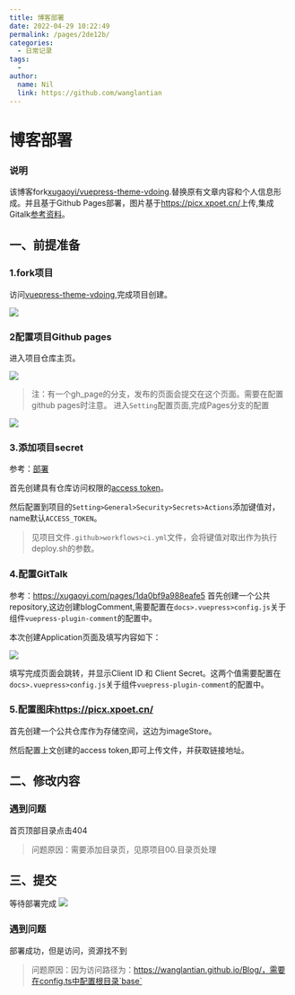 ```yaml
---
title: 博客部署
date: 2022-04-29 10:22:49
permalink: /pages/2de12b/
categories:
  - 日常记录
tags:
  - 
author: 
  name: Nil
  link: https://github.com/wanglantian
---
```


# 博客部署

### 说明

该博客fork[xugaoyi/vuepress-theme-vdoing](https://github.com/xugaoyi/vuepress-theme-vdoing,'vuepress-theme-vdoing').替换原有文章内容和个人信息形成。并且基于Github Pages部署，图片基于<https://picx.xpoet.cn/>上传,集成Gitalk[参考资料](https://xugaoyi.com/pages/1da0bf9a988eafe5)。

## 一、前提准备

### 1.fork项目
访问[vuepress-theme-vdoing](https://github.com/xugaoyi/vuepress-theme-vdoing),完成项目创建。

![](https://cdn.jsdelivr.net/gh/wanglantian/imageStore@master/微信图片_20220429111820.zdg8sc9pygw.webp)

### 2配置项目Github pages

进入项目仓库主页。

![](https://cdn.jsdelivr.net/gh/wanglantian/imageStore@master/20220429112710.1cgekb03vy4g.webp)
> 注：有一个gh_page的分支，发布的页面会提交在这个页面。需要在配置github pages时注意。
进入`Setting`配置页面,完成Pages分支的配置

![](https://cdn.jsdelivr.net/gh/wanglantian/imageStore@master/20220429113121.28l5qxy0cphc.webp)

### 3.添加项目secret
参考：[部署](https://doc.xugaoyi.com/pages/0fc1d2/#_2-%E4%BD%BF%E7%94%A8github-action%E8%87%AA%E5%8A%A8%E6%8C%81%E7%BB%AD%E9%9B%86%E6%88%90)

首先创建具有仓库访问权限的[access token](https://docs.github.com/en/authentication/keeping-your-account-and-data-secure/creating-a-personal-access-token)。

然后配置到项目的`Setting>General>Security>Secrets>Actions`添加键值对，name默认`ACCESS_TOKEN`。
>见项目文件`.github>workflows>ci.yml`文件，会将键值对取出作为执行deploy.sh的参数。

### 4.配置GitTalk

参考：<https://xugaoyi.com/pages/1da0bf9a988eafe5>
首先创建一个公共repository,这边创建blogComment,需要配置在`docs>.vuepress>config.js`关于组件`vuepress-plugin-comment`的配置中。

本次创建Application页面及填写内容如下：

![](https://cdn.jsdelivr.net/gh/wanglantian/imageStore@master/20220429113730.2w41qygw5mg0.webp)

填写完成页面会跳转，并显示Client ID 和 Client Secret。这两个值需要配置在`docs>.vuepress>config.js`关于组件`vuepress-plugin-comment`的配置中。

### 5.配置图床<https://picx.xpoet.cn/>

首先创建一个公共仓库作为存储空间，这边为imageStore。

然后配置上文创建的access token,即可上传文件，并获取链接地址。

## 二、修改内容

### 遇到问题

首页顶部目录点击404
>问题原因：需要添加目录页，见原项目00.目录页处理

## 三、提交

等待部署完成
![](https://cdn.jsdelivr.net/gh/wanglantian/imageStore@master/20220429123752.7dcayvzjr600.webp)

### 遇到问题

部署成功，但是访问，资源找不到
>问题原因：因为访问路径为：https://wanglantian.github.io/Blog/，需要在config.ts中配置根目录`base`